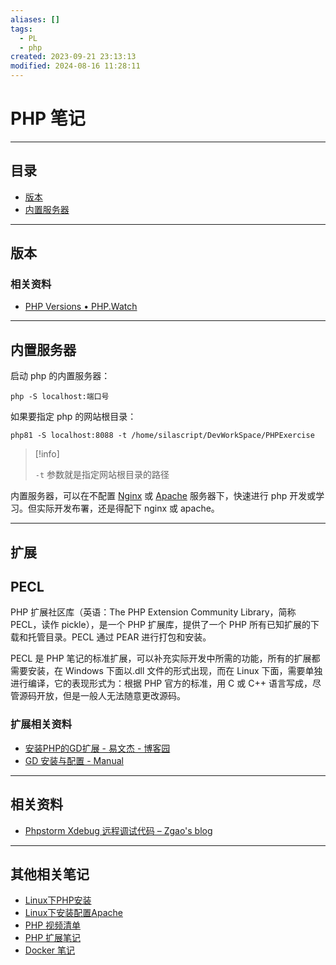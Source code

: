 ```yaml
---
aliases: []
tags:
  - PL
  - php
created: 2023-09-21 23:13:13
modified: 2024-08-16 11:28:11
---
```


# PHP 笔记

---

## 目录

* [版本](#版本)
* [内置服务器](#内置服务器)

---

## 版本

### 相关资料

* [PHP Versions • PHP.Watch](https://php.watch/versions)

---

## 内置服务器

启动 php 的内置服务器：

```shell
php -S localhost:端口号
```

如果要指定 php 的网站根目录：

```shell
php81 -S localhost:8088 -t /home/silascript/DevWorkSpace/PHPExercise
```

> [!info]
> 
> `-t` 参数就是指定网站根目录的路径

内置服务器，可以在不配置 [Nginx](../Network/Nginx/Nginx_Videos.md) 或 [Apache](Linux下安装配置Apache.md) 服务器下，快速进行 php 开发或学习。但实际开发布署，还是得配下 nginx 或 apache。

---

## 扩展

## PECL

PHP 扩展社区库（英语：The PHP Extension Community Library，简称 PECL，读作 pickle），是一个 PHP 扩展库，提供了一个 PHP 所有已知扩展的下载和托管目录。PECL 通过 PEAR 进行打包和安装。

PECL 是 PHP 笔记的标准扩展，可以补充实际开发中所需的功能，所有的扩展都需要安装，在 Windows 下面以.dll 文件的形式出现，而在 Linux 下面，需要单独进行编译，它的表现形式为：根据 PHP 官方的标准，用 C 或 C++ 语言写成，尽管源码开放，但是一般人无法随意更改源码。

### 扩展相关资料

* [安装PHP的GD扩展 - 易文杰 - 博客园](https://www.cnblogs.com/ywjcqq/p/14717328.html)
* [GD 安装与配置 - Manual](https://www.php.net/manual/zh/image.installation.php)

---

## 相关资料

* [Phpstorm Xdebug 远程调试代码 – Zgao's blog](https://zgao.top/phpstorm-xdebug-%E8%BF%9C%E7%A8%8B%E8%B0%83%E8%AF%95%E4%BB%A3%E7%A0%81/)

---

## 其他相关笔记

* [Linux下PHP安装](Linux下PHP安装.md)
* [Linux下安装配置Apache](Linux下安装配置Apache.md)
* [PHP 视频清单](PHP_Videos.md)
* [PHP 扩展笔记](PHP扩展.md)
* [Docker 笔记](../Docker/Docker_Note.md)

